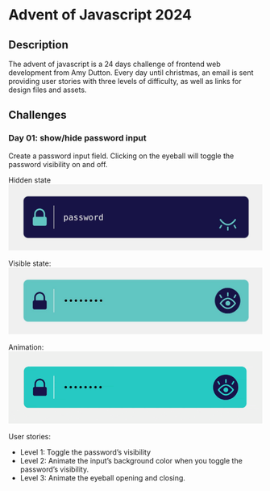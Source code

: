 # Advent of Javascript 2024

## Description

The advent of javascript is a 24 days challenge of frontend web development from Amy Dutton.
Every day until christmas, an email is sent providing user stories with three levels of difficulty, as well as links for design files and assets.

## Challenges

### Day 01: show/hide password input

Create a password input field. Clicking on the eyeball will toggle the password visibility on and off.

Hidden state
![hidden](./public/img/day_01/day01_hidden.jpg)

Visible state:
![visible](./public/img/day_01/day01_visible.jpg)

Animation:
![animation](./public/img/day_01/day01_animation.gif)

User stories:

- Level 1: Toggle the password’s visibility
- Level 2: Animate the input’s background color when you toggle the password’s visibility.
- Level 3: Animate the eyeball opening and closing.
